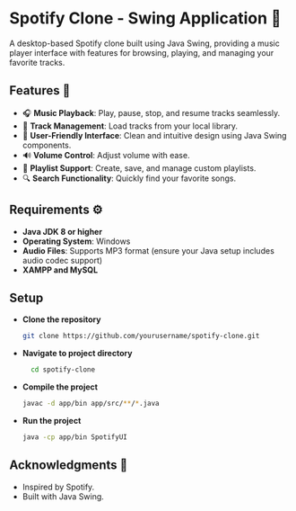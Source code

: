 # Spotify Clone - Swing Application 🎵

A desktop-based Spotify clone built using Java Swing, providing a music player interface with features for browsing, playing, and managing your favorite tracks.

## Features 🌟

- 🎧 **Music Playback**: Play, pause, stop, and resume tracks seamlessly.  
- 📂 **Track Management**: Load tracks from your local library.  
- 🎨 **User-Friendly Interface**: Clean and intuitive design using Java Swing components.  
- 🔊 **Volume Control**: Adjust volume with ease.  
- 🔁 **Playlist Support**: Create, save, and manage custom playlists.  
- 🔍 **Search Functionality**: Quickly find your favorite songs.  

## Requirements ⚙️

- **Java JDK 8 or higher**  
- **Operating System**: Windows
- **Audio Files**: Supports MP3 format (ensure your Java setup includes audio codec support)
- **XAMPP and MySQL**
## Setup
- **Clone the repository**
   ```bash
   git clone https://github.com/yourusername/spotify-clone.git
- **Navigate to project directory**
  ```bash
    cd spotify-clone
- **Compile the project**
  ```bash
  javac -d app/bin app/src/**/*.java
- **Run the project**
  ```bash
  java -cp app/bin SpotifyUI
## Acknowledgments 🙌
- Inspired by Spotify.
- Built with Java Swing.
